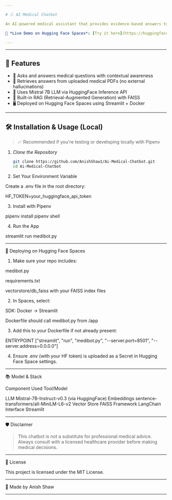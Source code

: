 ```yaml
---

# 🩺 AI Medical Chatbot

An AI-powered medical assistant that provides evidence-based answers to health-related questions by retrieving information directly from verified medical documents. Built using LangChain, HuggingFace Transformers, FAISS, and Streamlit.

🔗 *Live Demo on Hugging Face Spaces*: [Try it here](https://huggingface.co/spaces/AnishShaw/ai-chat)

---
```



---

## 🚀 Features

- 💬 Asks and answers medical questions with contextual awareness
- 🔎 Retrieves answers from uploaded medical PDFs (no external hallucinations)
- 🧠 Uses Mistral 7B LLM via HuggingFace Inference API
- 🧾 Built-in RAG (Retrieval-Augmented Generation) with FAISS
- 🖥 Deployed on Hugging Face Spaces using Streamlit + Docker

---

## 🛠 Installation & Usage (Local)

> ✅ Recommended if you're testing or developing locally with Pipenv

1. *Clone the Repository*
   ```bash
   git clone https://github.com/AnishShaw1/Ai-Medical-Chatbot.git
   cd Ai-Medical-Chatbot

2. Set Your Environment Variable

Create a .env file in the root directory:

HF_TOKEN=your_huggingface_api_token


3. Install with Pipenv

pipenv install
pipenv shell


4. Run the App

streamlit run medibot.py




---

🐳 Deploying on Hugging Face Spaces

1. Make sure your repo includes:

medibot.py

requirements.txt

vectorstore/db_faiss with your FAISS index files



2. In Spaces, select:

SDK: Docker → Streamlit

Dockerfile should call medibot.py from /app



3. Add this to your Dockerfile if not already present:

ENTRYPOINT ["streamlit", "run", "medibot.py", "--server.port=8501", "--server.address=0.0.0.0"]


4. Ensure .env (with your HF token) is uploaded as a Secret in Hugging Face Space settings.




---

📚 Model & Stack

Component	Used Tool/Model

LLM	Mistral-7B-Instruct-v0.3 (via HuggingFace)
Embeddings	sentence-transformers/all-MiniLM-L6-v2
Vector Store	FAISS
Framework	LangChain
Interface	Streamlit



---

🛡 Disclaimer

> This chatbot is not a substitute for professional medical advice. Always consult with a licensed healthcare provider before making medical decisions.




---

📜 License

This project is licensed under the MIT License.


---

📌 Made by Anish Shaw

---
